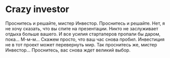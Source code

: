 # Crazy investor
Проснитесь и решайте, мистер Инвестор. Проснитесь и решайте. 
Нет, я не хочу сказать, что вы спите на презентации. Никто не заслуживает отдыха больше вашего.
И все усилия стартаперов пропали бы даром, пока… М-м-м… Скажем просто, что ваш час снова пробил. 
Инвестиция не в тот проект может перевернуть мир.
Так проснитесь же, мистер Инвестор… Проснитесь, вас снова ждет великий выбор.
